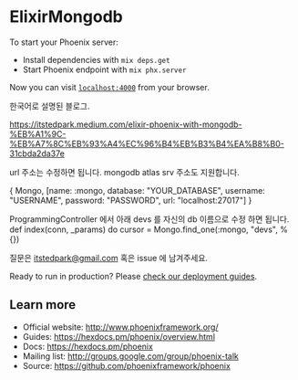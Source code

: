 # ElixirMongodb

To start your Phoenix server:

- Install dependencies with `mix deps.get`
- Start Phoenix endpoint with `mix phx.server`

Now you can visit [`localhost:4000`](http://localhost:4000) from your browser.

한국어로 설명된 블로그.

https://itstedpark.medium.com/elixir-phoenix-with-mongodb-%EB%A1%9C-%EB%A7%8C%EB%93%A4%EC%96%B4%EB%B3%B4%EA%B8%B0-31cbda2da37e

url 주소는 수정하면 됩니다.
mongodb atlas srv 주소도 지원합니다.

{ Mongo, [name: :mongo, database: "YOUR_DATABASE", username: "USERNAME", password: "PASSWORD", url: "localhost:27017"] }

ProgrammingController 에서 아래 devs 를 자신의 db 이름으로 수정 하면 됩니다.
def index(conn, \_params) do
cursor = Mongo.find_one(:mongo, "devs", %{})

질문은 itstedpark@gmail.com 혹은 issue 에 남겨주세요.

Ready to run in production? Please [check our deployment guides](https://hexdocs.pm/phoenix/deployment.html).

## Learn more

- Official website: http://www.phoenixframework.org/
- Guides: https://hexdocs.pm/phoenix/overview.html
- Docs: https://hexdocs.pm/phoenix
- Mailing list: http://groups.google.com/group/phoenix-talk
- Source: https://github.com/phoenixframework/phoenix
